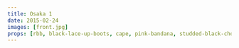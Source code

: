 ```yaml
---
title: Osaka 1
date: 2015-02-24
images: [front.jpg]
props: [rbb, black-lace-up-boots, cape, pink-bandana, studded-black-choker, pink-hello-kitty-chair, chop-sticks, freddie-mustache]
---
```

